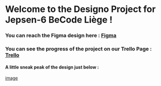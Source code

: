 # Welcome to the Designo Project for Jepsen-6 BeCode Liège !

### You can reach the Figma design here : [Figma](https://www.figma.com/file/l95gv4piXhWCegSRZIXe3y/designo-becode?node-id=0%3A1)

### You can see the progress of the project on our Trello Page : [Trello](https://trello.com/b/iqueOCi7/designo)

#### A little sneak peak of the design just below :

[image]()
